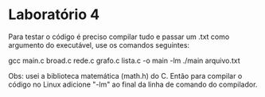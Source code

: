 # Laboratório 4

Para testar o código é preciso compilar tudo e passar um .txt como argumento do executável, use os comandos seguintes:

gcc main.c broad.c rede.c grafo.c lista.c -o main -lm
./main arquivo.txt

Obs: usei a biblioteca matemática (math.h) do C. Então para compilar o código no Linux adicione "-lm" ao final da linha de comando do compilador. 